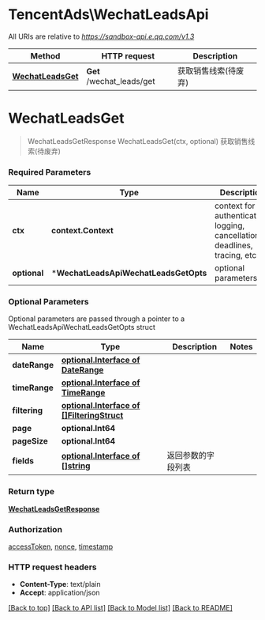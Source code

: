 # TencentAds\WechatLeadsApi

All URIs are relative to *https://sandbox-api.e.qq.com/v1.3*

Method | HTTP request | Description
------------- | ------------- | -------------
[**WechatLeadsGet**](WechatLeadsApi.md#WechatLeadsGet) | **Get** /wechat_leads/get | 获取销售线索(待废弃)


# **WechatLeadsGet**
> WechatLeadsGetResponse WechatLeadsGet(ctx, optional)
获取销售线索(待废弃)

### Required Parameters

Name | Type | Description  | Notes
------------- | ------------- | ------------- | -------------
 **ctx** | **context.Context** | context for authentication, logging, cancellation, deadlines, tracing, etc.
 **optional** | ***WechatLeadsApiWechatLeadsGetOpts** | optional parameters | nil if no parameters

### Optional Parameters
Optional parameters are passed through a pointer to a WechatLeadsApiWechatLeadsGetOpts struct

Name | Type | Description  | Notes
------------- | ------------- | ------------- | -------------
 **dateRange** | [**optional.Interface of DateRange**](DateRange.md)|  | 
 **timeRange** | [**optional.Interface of TimeRange**](TimeRange.md)|  | 
 **filtering** | [**optional.Interface of []FilteringStruct**](FilteringStruct.md)|  | 
 **page** | **optional.Int64**|  | 
 **pageSize** | **optional.Int64**|  | 
 **fields** | [**optional.Interface of []string**](string.md)| 返回参数的字段列表 | 

### Return type

[**WechatLeadsGetResponse**](WechatLeadsGetResponse.md)

### Authorization

[accessToken](../README.md#accessToken), [nonce](../README.md#nonce), [timestamp](../README.md#timestamp)

### HTTP request headers

 - **Content-Type**: text/plain
 - **Accept**: application/json

[[Back to top]](#) [[Back to API list]](../README.md#documentation-for-api-endpoints) [[Back to Model list]](../README.md#documentation-for-models) [[Back to README]](../README.md)

